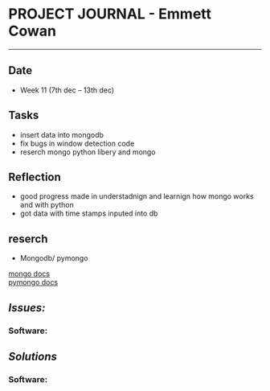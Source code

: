 
# **PROJECT JOURNAL - Emmett Cowan**
----------------------------------------------------------------------

## **Date**
-	Week 11 (7th dec – 13th dec)

## **Tasks**
-	insert data into mongodb
-	fix bugs in window detection code
-	reserch mongo python libery and mongo 

## **Reflection**
-	good progress made in understadnign and learnign how mongo works and with python
-	got data with time stamps inputed into db
## **reserch**
-	Mongodb/ pymongo

[mongo docs](https://docs.mongodb.com/)  
[pymongo docs](programcreek.com/python/index/322/win32gui)  

## **_Issues:_**

### **Software:**
	

## **_Solutions_**

### **Software:**
	
